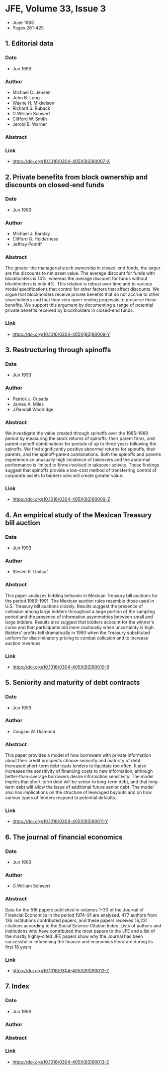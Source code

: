 # JFE, Volume 33, Issue 3
- June 1993
- Pages 261-425

## 1. Editorial data
### Date
- Jun 1993
### Author
- Michael C. Jensen
- John B. Long
- Wayne H. Mikkelson
- Richard S. Ruback
- G.William Schwert
- Clifford W. Smith
- Jerold B. Warner
### Abstract

### Link
- https://doi.org/10.1016/0304-405X(93)90007-X

## 2. Private benefits from block ownership and discounts on closed-end funds
### Date
- Jun 1993
### Author
- Michael J. Barclay
- Clifford G. Holderness
- Jeffrey Pontiff
### Abstract
The greater the managerial stock ownership in closed-end funds, the larger are the discounts to net asset value. The average discount for funds with blockholders is 14%, whereas the average discount for funds without blockholders is only 4%. This relation is robust over time and to various model specifications that control for other factors that affect discounts. We argue that blockholders receive private benefits that do not accrue to other shareholders and that they veto open-ending proposals to preserve these benefits. We support this argument by documenting a range of potential private benefits received by blockholders in closed-end funds.
### Link
- https://doi.org/10.1016/0304-405X(93)90008-Y

## 3. Restructuring through spinoffs
### Date
- Jun 1993
### Author
- Patrick J. Cusatis
- James A. Miles
- J.Randall Woolridge
### Abstract
We investigate the value created through spinoffs over the 1965–1988 period by measuring the stock returns of spinoffs, their parent firms, and parent-spinoff combinations for periods of up to three years following the spinoffs. We find significantly positive abnormal returns for spinoffs, their parents, and the spinoff-parent combinations. Both the spinoffs and parents experience an unusually high incidence of takeovers and the abnormal performance is limited to firms involved in takeover activity. These findings suggest that spinoffs provide a low-cost method of transferring control of corporate assets to bidders who will create greater value.
### Link
- https://doi.org/10.1016/0304-405X(93)90009-Z

## 4. An empirical study of the Mexican Treasury bill auction
### Date
- Jun 1993
### Author
- Steven R. Umlauf
### Abstract
This paper analyzes bidding behavior in Mexican Treasury bill auctions for the period 1986–1991. The Mexican auction rules resemble those used in U.S. Treasury bill auctions closely. Results suggest the presence of collusion among large bidders throughout a large portion of the sampling period and the presence of information asymmetries between small and large bidders. Results also suggest that bidders account for the winner's curse and that participants bid more cautiously when uncertainty is high. Bidders' profits fell dramatically in 1990 when the Treasury substituted uniform for discriminatory pricing to combat collusion and to increase auction revenues.
### Link
- https://doi.org/10.1016/0304-405X(93)90010-9

## 5. Seniority and maturity of debt contracts
### Date
- Jun 1993
### Author
- Douglas W. Diamond
### Abstract
This paper provides a model of how borrowers with private information about their credit prospects choose seniority and maturity of debt. Increased short-term debt leads lenders to liquidate too often. It also increases the sensitivity of financing costs to new information, although better-than-average borrowers desire information sensitivity. The model implies that short-term debt will be senior to long-term debt, and that long-term debt will allow the issue of additional future senior debt. The model also has implications on the structure of leveraged buyouts and on how various types of lenders respond to potential defaults.
### Link
- https://doi.org/10.1016/0304-405X(93)90011-Y

## 6. The journal of financial economics
### Date
- Jun 1993
### Author
- G.William Schwert
### Abstract
Data for the 516 papers published in volumes 1–30 of the Journal of Financial Economics in the period 1974–91 are analyzed. 477 authors from 136 institutions contributed papers, and these papers received 16,231 citations according to the Social Science Citation Index. Lists of authors and institutions who have contributed the most papers to the JFE and a list of the mostly highly-cited JFE papers show why the Journal has been successful in influencing the finance and economics literature during its first 18 years.
### Link
- https://doi.org/10.1016/0304-405X(93)90012-Z

## 7. Index
### Date
- Jun 1993
### Author
### Abstract

### Link
- https://doi.org/10.1016/0304-405X(93)90013-2


